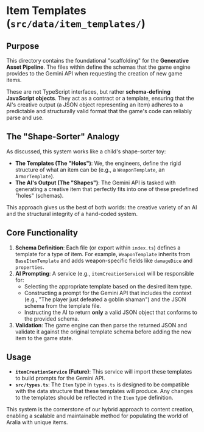 # Item Templates (`src/data/item_templates/`)

## Purpose

This directory contains the foundational "scaffolding" for the **Generative Asset Pipeline**. The files within define the schemas that the game engine provides to the Gemini API when requesting the creation of new game items.

These are not TypeScript interfaces, but rather **schema-defining JavaScript objects**. They act as a contract or a template, ensuring that the AI's creative output (a JSON object representing an item) adheres to a predictable and structurally valid format that the game's code can reliably parse and use.

## The "Shape-Sorter" Analogy

As discussed, this system works like a child's shape-sorter toy:
*   **The Templates (The "Holes")**: We, the engineers, define the rigid structure of what an item can be (e.g., a `WeaponTemplate`, an `ArmorTemplate`).
*   **The AI's Output (The "Shapes")**: The Gemini API is tasked with generating a creative item that perfectly fits into one of these predefined "holes" (schemas).

This approach gives us the best of both worlds: the creative variety of an AI and the structural integrity of a hand-coded system.

## Core Functionality

1.  **Schema Definition**: Each file (or export within `index.ts`) defines a template for a type of item. For example, `WeaponTemplate` inherits from `BaseItemTemplate` and adds weapon-specific fields like `damageDice` and `properties`.
2.  **AI Prompting**: A service (e.g., `itemCreationService`) will be responsible for:
    *   Selecting the appropriate template based on the desired item type.
    *   Constructing a prompt for the Gemini API that includes the context (e.g., "The player just defeated a goblin shaman") and the JSON schema from the template file.
    *   Instructing the AI to return **only** a valid JSON object that conforms to the provided schema.
3.  **Validation**: The game engine can then parse the returned JSON and validate it against the original template schema before adding the new item to the game state.

## Usage

*   **`itemCreationService` (Future)**: This service will import these templates to build prompts for the Gemini API.
*   **`src/types.ts`**: The `Item` type in `types.ts` is designed to be compatible with the data structure that these templates will produce. Any changes to the templates should be reflected in the `Item` type definition.

This system is the cornerstone of our hybrid approach to content creation, enabling a scalable and maintainable method for populating the world of Aralia with unique items.
